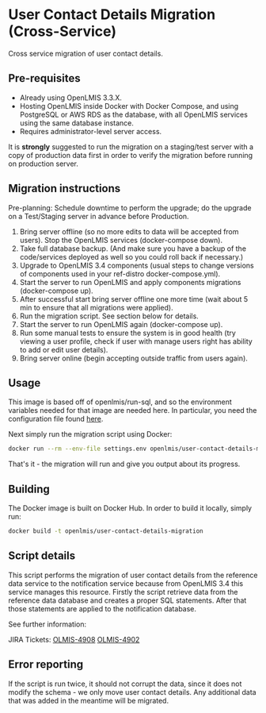 # User Contact Details Migration (Cross-Service)

Cross service migration of user contact details.

## Pre-requisites

* Already using OpenLMIS 3.3.X.
* Hosting OpenLMIS inside Docker with Docker Compose, and using PostgreSQL or AWS RDS as the database, with all OpenLMIS services using the same database instance.
* Requires administrator-level server access.

It is **strongly** suggested to run the migration on a staging/test server with a copy of production data first in order to verify the migration before running on production server.

## Migration instructions

Pre-planning: Schedule downtime to perform the upgrade; do the upgrade on a Test/Staging server in advance before Production.

1. Bring server offline (so no more edits to data will be accepted from users). Stop the OpenLMIS services (docker-compose down).
2. Take full database backup. (And make sure you have a backup of the code/services deployed as well so you could roll back if necessary.)
3. Upgrade to OpenLMIS 3.4 components (usual steps to change versions of components used in your ref-distro docker-compose.yml).
4. Start the server to run OpenLMIS and apply components migrations (docker-compose up).
5. After successful start bring server offline one more time (wait about 5 min to ensure that all migrations were applied).
6. Run the migration script. See section below for details.
7. Start the server to run OpenLMIS again (docker-compose up).
8. Run some manual tests to ensure the system is in good health (try viewing a user profile, check if user with manage users right has ability to add or edit user details).
9. Bring server online (begin accepting outside traffic from users again).

## Usage

This image is based off of openlmis/run-sql, and so the environment variables needed for that image are needed here. In particular, you need the configuration file found [here](https://github.com/OpenLMIS/openlmis-ref-distro/blob/master/settings-sample.env).

Next simply run the migration script using Docker:

```bash
docker run --rm --env-file settings.env openlmis/user-contact-details-migration
```

That's it - the migration will run and give you output about its progress.

## Building

The Docker image is built on Docker Hub. In order to build it locally, simply run:

```bash
docker build -t openlmis/user-contact-details-migration
```

## Script details

This script performs the migration of user contact details from the reference data service to the notification service because from OpenLMIS 3.4 this service manages this resource. Firstly the script retrieve data from the reference data database and creates a proper SQL statements. After that those statements are applied to the notification database.

See further information:

JIRA Tickets: [OLMIS-4908](https://openlmis.atlassian.net/browse/OLMIS-4908) [OLMIS-4902](https://openlmis.atlassian.net/browse/OLMIS-4902)

## Error reporting

If the script is run twice, it should not corrupt the data, since it does not modify the schema - we only move user contact details. Any additional data that was added in the meantime will be migrated.
